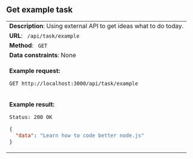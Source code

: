 ## Get example task

<table>
    <tr><td> <b>Description</b>: Using external API to get ideas what to do today. </td></tr>
    <tr><td> <b>URL</b>: <code> /api/task/example </code> </td></tr>
    <tr><td> <b>Method</b>: <code> GET </code> </td></tr>
    <tr><td> <b>Data constraints</b>: None </td></tr>
<tr><td>

**Example request:**

`GET http://localhost:3000/api/task/example`

</td></tr>
<tr><td>

**Example result:**

`Status: 200 OK`

```json
{
  "data": "Learn how to code better node.js"
}
```

</td></tr>
</table>
